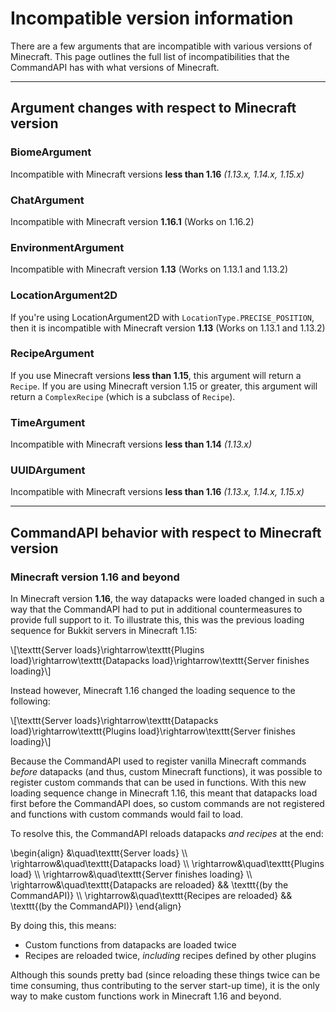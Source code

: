 # Incompatible version information

There are a few arguments that are incompatible with various versions of Minecraft. This page outlines the full list of incompatibilities that the CommandAPI has with what versions of Minecraft.

-----

## Argument changes with respect to Minecraft version

### BiomeArgument

Incompatible with Minecraft versions **less than 1.16** _(1.13.x, 1.14.x, 1.15.x)_

### ChatArgument

Incompatible with Minecraft version **1.16.1** (Works on 1.16.2)

### EnvironmentArgument

Incompatible with Minecraft version **1.13** (Works on 1.13.1 and 1.13.2)

### LocationArgument2D

If you're using LocationArgument2D with `LocationType.PRECISE_POSITION`, then it is incompatible with Minecraft version **1.13** (Works on 1.13.1 and 1.13.2)

### RecipeArgument

If you use Minecraft versions **less than 1.15**, this argument will return a `Recipe`. If you are using Minecraft version 1.15 or greater, this argument will return a `ComplexRecipe` (which is a subclass of `Recipe`).

### TimeArgument

Incompatible with Minecraft versions **less than 1.14** _(1.13.x)_

### UUIDArgument

Incompatible with Minecraft versions **less than 1.16** _(1.13.x, 1.14.x, 1.15.x)_

-----

## CommandAPI behavior with respect to Minecraft version

### Minecraft version 1.16 and beyond

In Minecraft version **1.16**, the way datapacks were loaded changed in such a way that the CommandAPI had to put in additional countermeasures to provide full support to it. To illustrate this, this was the previous loading sequence for Bukkit servers in Minecraft 1.15:

\\[\texttt{Server loads}\rightarrow\texttt{Plugins load}\rightarrow\texttt{Datapacks load}\rightarrow\texttt{Server finishes loading}\\]

Instead however, Minecraft 1.16 changed the loading sequence to the following:

\\[\texttt{Server loads}\rightarrow\texttt{Datapacks load}\rightarrow\texttt{Plugins load}\rightarrow\texttt{Server finishes loading}\\]

Because the CommandAPI used to register vanilla Minecraft commands _before_ datapacks (and thus, custom Minecraft functions), it was possible to register custom commands that can be used in functions. With this new loading sequence change in Minecraft 1.16, this meant that datapacks load first before the CommandAPI does, so custom commands are not registered and functions with custom commands would fail to load.

To resolve this, the CommandAPI reloads datapacks _and recipes_ at the end:

\begin{align}
&\quad\texttt{Server loads} \\\\
\rightarrow&\quad\texttt{Datapacks load} \\\\
\rightarrow&\quad\texttt{Plugins load} \\\\
\rightarrow&\quad\texttt{Server finishes loading} \\\\
\rightarrow&\quad\texttt{Datapacks are reloaded} && \texttt{(by the CommandAPI)} \\\\
\rightarrow&\quad\texttt{Recipes are reloaded} && \texttt{(by the CommandAPI)}
\end{align}

By doing this, this means:
- Custom functions from datapacks are loaded twice
- Recipes are reloaded twice, _including_ recipes defined by other plugins

Although this sounds pretty bad (since reloading these things twice can be time consuming, thus contributing to the server start-up time), it is the only way to make custom functions work in Minecraft 1.16 and beyond.